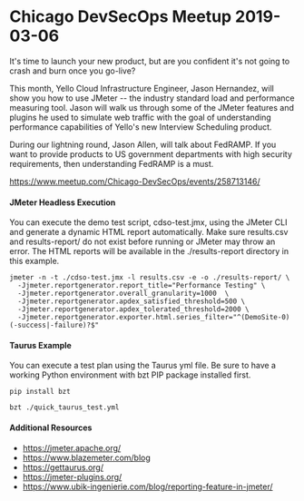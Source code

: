 # Chicago DevSecOps Meetup 2019-03-06

It's time to launch your new product, but are you confident it's not going to crash and burn once you go-live?

This month, Yello Cloud Infrastructure Engineer, Jason Hernandez, will show you how to use JMeter -- the industry standard load and performance measuring tool. Jason will walk us through some of the JMeter features and plugins he used to simulate web traffic with the goal of understanding performance capabilities of Yello's new Interview Scheduling product.

During our lightning round, Jason Allen, will talk about FedRAMP. If you want to provide products to US government departments with high security requirements, then understanding FedRAMP is a must.

https://www.meetup.com/Chicago-DevSecOps/events/258713146/

#### JMeter Headless Execution

You can execute the demo test script, cdso-test.jmx, using the JMeter CLI and generate a dynamic HTML report automatically. Make sure results.csv and results-report/ do not exist before running or JMeter may throw an error. The HTML reports will be available in the ./results-report directory in this example.

``` 
jmeter -n -t ./cdso-test.jmx -l results.csv -e -o ./results-report/ \
  -Jjmeter.reportgenerator.report_title="Performance Testing" \
  -Jjmeter.reportgenerator.overall_granularity=1000  \
  -Jjmeter.reportgenerator.apdex_satisfied_threshold=500 \
  -Jjmeter.reportgenerator.apdex_tolerated_threshold=2000 \
  -Jjmeter.reportgenerator.exporter.html.series_filter="^(DemoSite-0)(-success|-failure)?$"
```

#### Taurus Example

You can execute a test plan using the Taurus yml file. Be sure to have a working Python environment with bzt PIP package installed first.

```
pip install bzt
```

```
bzt ./quick_taurus_test.yml
```

#### Additional Resources

* https://jmeter.apache.org/
* https://www.blazemeter.com/blog
* https://gettaurus.org/
* https://jmeter-plugins.org/
* https://www.ubik-ingenierie.com/blog/reporting-feature-in-jmeter/



